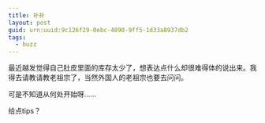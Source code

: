 ```yaml
---
title: 补补
layout: post
guid: urn:uuid:9c126f29-0ebc-4890-9ff5-1d33a8937db2
tags:
  - buzz
---
```


最近越发觉得自己肚皮里面的库存太少了，想表达点什么却很难得体的说出来。我得去请教请教老祖宗了，当然外国人的老祖宗也要去问问。

可是不知道从何处开始呀……

给点tips？
